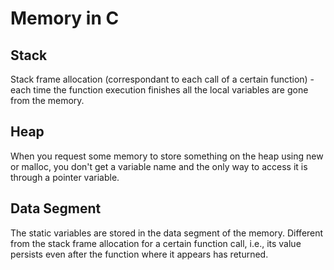 # Memory in C

## Stack

Stack frame allocation (correspondant to each call of a certain function) - each time the
function execution finishes all the local variables are gone from the memory.

## Heap

When you request some memory to store something on the heap using new or malloc,
you don't get a variable name and the only way to access it is through a pointer
variable.

## Data Segment

The static variables are stored in the data segment of the memory. Different from the stack
frame allocation for a certain function call, i.e., its value persists even after the function
where it appears has returned.
